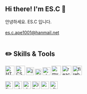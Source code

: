 ## Hi there! I'm ES.C 👋
안녕하세요. ES.C 입니다.<br><br>
es.c.ape1001@hanmail.net
<br><br>
## :pencil2: Skills & Tools
<img src="https://cdn.worldvectorlogo.com/logos/html-1.svg" alt="HTML5" height="30"/> <img src="https://cdn.worldvectorlogo.com/logos/css-3.svg" alt="CSS3" height="30"/> <img src="https://cdn.worldvectorlogo.com/logos/logo-javascript.svg" alt="javascript" height="25"/> <img src="https://cdn.worldvectorlogo.com/logos/jquery.svg" alt="jquery" height="20"/> <img src="https://cdn.worldvectorlogo.com/logos/php-1.svg" alt="php" height="25"/> <img src="https://cdn.worldvectorlogo.com/logos/mysql-3.svg" alt="mysql" height="30"/>
<img src="https://cdn.worldvectorlogo.com/logos/react-2.svg" alt="react" height="30"/>
<img src="https://cdn.worldvectorlogo.com/logos/firebase-1.svg" alt="firebase" height="30"/>
<br><br>
<img src="https://cdn.worldvectorlogo.com/logos/figma-5.svg" alt="figma" height="25"/> <img src="https://cdn.worldvectorlogo.com/logos/adobe-experience-design-1.svg" alt="xd" height="25"/> <img src="https://cdn.worldvectorlogo.com/logos/photoshop-cc-4.svg" alt="photoshop" height="25"/> <img src="https://cdn.worldvectorlogo.com/logos/adobe-illustrator-cs6.svg" alt="illustrator" height="25"/> <img src="https://cdn.worldvectorlogo.com/logos/premiere-cc.svg" alt="premiere" height="25"/> <img src="https://cdn.worldvectorlogo.com/logos/after-effects-2019.svg" alt="after-effects" height="25"/>
